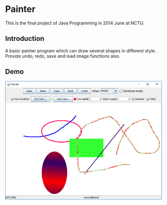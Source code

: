 # Painter
This is the final project of Java Programming in 2014 June at NCTU. 

## Introduction
A basic painter program which can draw several shapes in different style. Provide undo, redo, save and load image functions also.

## Demo
<img src="image/demo.PNG" />
